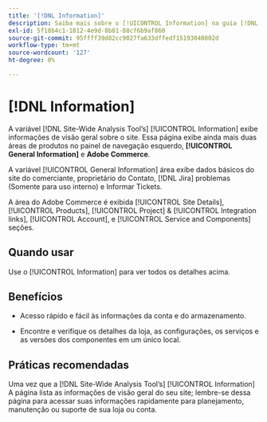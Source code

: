 ```yaml
---
title: '[!DNL Information]'
description: Saiba mais sobre o [!UICONTROL Information] na guia [!DNL Site-Wide Analysis Tool], quando usá-lo, seus benefícios e práticas recomendadas.
exl-id: 5f18b4c1-1812-4e9d-8b81-88cf6b9af860
source-git-commit: 95ffff39d82cc9027fa633dffedf15193040802d
workflow-type: tm+mt
source-wordcount: '127'
ht-degree: 0%

---
```


# [!DNL Information]

A variável [!DNL Site-Wide Analysis Tool’s] [!UICONTROL Information] exibe informações de visão geral sobre o site. Essa página exibe ainda mais duas áreas de produtos no painel de navegação esquerdo, **[!UICONTROL General Information]** e **Adobe Commerce**.

A variável [!UICONTROL General Information] área exibe dados básicos do site do comerciante, proprietário do Contato, [!DNL Jira] problemas (Somente para uso interno) e Informar Tickets.

A área do Adobe Commerce é exibida [!UICONTROL Site Details], [!UICONTROL Products], [!UICONTROL Project] &amp; [!UICONTROL Integration links], [!UICONTROL Account], e [!UICONTROL Service and Components] seções.

## Quando usar

Use o [!UICONTROL Information] para ver todos os detalhes acima.

## Benefícios

* Acesso rápido e fácil às informações da conta e do armazenamento.

* Encontre e verifique os detalhes da loja, as configurações, os serviços e as versões dos componentes em um único local.

## Práticas recomendadas

Uma vez que a [!DNL Site-Wide Analysis Tool’s] [!UICONTROL Information] A página lista as informações de visão geral do seu site; lembre-se dessa página para acessar suas informações rapidamente para planejamento, manutenção ou suporte de sua loja ou conta.
